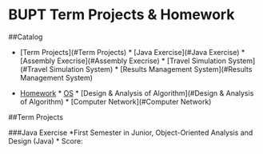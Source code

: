 # BUPT Term Projects & Homework

##Catalog
* [Term Projects](#Term Projects)
       * [Java Exercise](#Java Exercise)
       * [Assembly Execrise](#Assembly Execrise)
       * [Travel Simulation System](#Travel Simulation System)
       * [Results Management System](#Results Management System)

* [Homework](#Homework)
       * [OS](#OS)
       * [Design & Analysis of Algorithm](#Design & Analysis of Algorithm)
       * [Computer Network](#Computer Network)
       
       
##Term Projects
       
###Java Exercise
*First Semester in Junior, Object-Oriented Analysis and Design (Java) *
Score:
